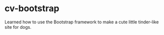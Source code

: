 # cv-bootstrap
Learned how to use the Bootstrap framework to make a cute little tinder-like site for dogs.
